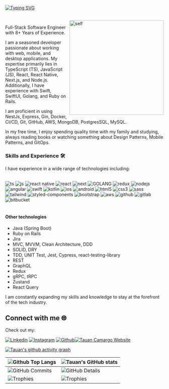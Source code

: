 [![Typing SVG](https://readme-typing-svg.demolab.com?font=Fira+Code&pause=1000&random=false&width=435&lines=Hello%2C+I'm+Tauan+FullStack+developer%C2%A0%E2%9C%A8)](https://git.io/typing-svg)

<br/>
<a href="https://github.com/tauantcamargo"><img align="right" src="https://avatars.githubusercontent.com/u/16005211?v=4" align="left" width="300" alt="self"/></a>


Full-Stack Software Engineer with 8+ Years of Experience.

I am a seasoned developer passionate about working with web, mobile, and desktop applications. My expertise primarily lies in TypeScript (TS), JavaScript (JS), React, React Native, Next.js, and Node.js. Additionally, I have experience with Swift, SwiftUI, Golang, and Ruby on Rails.

I am proficient in using NestJs, Express, Gin, Docker, CI/CD, Git, GitHub, AWS, MongoDB, PostgresSQL, MySQL.

In my free time, I enjoy spending quality time with my family and studying, always reading books or watching something about Design Patterns, Mobile Patterns, and GitOps.

### Skills and Experience 🛠️

I have experience in a wide range of technologies including:

<div style="display: inline_block"><br/>
  <img alig="center" alt="ts" src="https://img.shields.io/badge/TypeScript-007ACC?style=for-the-badge&logo=typescript&logoColor=white"/>
  <img alig="center" alt="js" src="https://img.shields.io/badge/JavaScript-F7DF1E?style=for-the-badge&logo=javascript&logoColor=black"/>
  <img alig="center" alt="react native" src="https://img.shields.io/badge/React_Native-20232A?style=for-the-badge&logo=react&logoColor=61DAFB"/>
  <img alig="center" alt="react" src="https://img.shields.io/badge/React-20232A?style=for-the-badge&logo=react&logoColor=61DAFB"/>
  <img alig="center" alt="next" src="https://img.shields.io/badge/Next-20232A?style=for-the-badge&logo=reacts&logoColor=61DAFB"/>
  <img alig="center" alt="GOLANG" src="https://img.shields.io/badge/go-%2300ADD8.svg?style=for-the-badge&logo=go&logoColor=white"/>
  <img alig="center" alt="redux" src="https://img.shields.io/badge/Redux-593D88?style=for-the-badge&logo=redux&logoColor=white"/>
  <img alig="center" alt="nodejs" src="https://img.shields.io/badge/Node.js-43853D?style=for-the-badge&logo=node.js&logoColor=white"/>
  <img alig="center" alt="angular" src="https://img.shields.io/badge/Angular-DD0031?style=for-the-badge&logo=angular&logoColor=white"/>
  <img alig="center" alt="swift" src="https://img.shields.io/badge/Swift-FA7343?style=for-the-badge&logo=swift&logoColor=white"/>
  <img alig="center" alt="kotlin" src="https://img.shields.io/badge/Kotlin-0095D5?&style=for-the-badge&logo=kotlin&logoColor=white"/>
  <img alig="center" alt="ios" src="https://img.shields.io/badge/iOS-000000?style=for-the-badge&logo=ios&logoColor=white"/>
  <img alig="center" alt="android" src="https://img.shields.io/badge/Android-3DDC84?style=for-the-badge&logo=android&logoColor=white"/>
  <img alig="center" alt="html5" src="https://img.shields.io/badge/HTML5-E34F26?style=for-the-badge&logo=html5&logoColor=white"/>
  <img alig="center" alt="css3" src="https://img.shields.io/badge/CSS3-1572B6?style=for-the-badge&logo=css3&logoColor=white"/>
  <img alig="center" alt="sass" src="https://img.shields.io/badge/Sass-CC6699?style=for-the-badge&logo=sass&logoColor=white"/>
  <img alig="center" alt="tailwind" src="https://img.shields.io/badge/Tailwind_CSS-38B2AC?style=for-the-badge&logo=tailwind-css&logoColor=white"/>
  <img alig="center" alt="styled-components" src="https://img.shields.io/badge/styled--components-DB7093?style=for-the-badge&logo=styled-components&logoColor=white"/>
  <img alig="center" alt="bootstrap" src="https://img.shields.io/badge/Bootstrap-563D7C?style=for-the-badge&logo=bootstrap&logoColor=white"/>
  <img alig="center" alt="aws" src="https://img.shields.io/badge/Amazon_AWS-232F3E?style=for-the-badge&logo=amazon-aws&logoColor=white"/>
  <img alig="center" alt="github" src="https://img.shields.io/badge/GitHub-100000?style=for-the-badge&logo=github&logoColor=white"/>
  <img alig="center" alt="gitlab" src="https://img.shields.io/badge/GitLab-330F63?style=for-the-badge&logo=gitlab&logoColor=white"/>
  <img alig="center" alt="bitbucket" src="https://img.shields.io/badge/Bitbucket-0747a6?style=for-the-badge&logo=bitbucket&logoColor=white"/>
</div><br/>

#### Other technologies

- Java (Spring Boot)
- Ruby on Rails
- Jira
- MVC, MVVM, Clean Architecture, DDD
- SOLID, DRY
- TDD, UNIT Test, Jest, Cypress, react-testing-library
- REST
- GraphQL
- Redux
- gRPC, tRPC
- Zustand
- React Query

I am constantly expanding my skills and knowledge to stay at the forefront of the tech industry.

## Connect with me 🌐

Check out my:

[![Linkedin](https://img.shields.io/badge/LinkedIn-0077B5?style=for-the-badge&logo=linkedin&logoColor=white)](https://www.linkedin.com/in/tauan-tathiell/) [![Instagram](https://img.shields.io/badge/Instagram-E4405F?style=for-the-badge&logo=instagram&logoColor=white)](https://www.instagram.com/tauantcamargo.dev) [![Github](https://img.shields.io/badge/Github-E5505E?style=for-the-badge&logo=github&logoColor=white)](https://www.github.com/tauantcamargo)[![Tauan Camargo Website](https://img.shields.io/badge/TauanTCamargo-000000?style=for-the-badge&logo=react&logoColor=white)](https://bunchsoftware.dev)

[![Tauan's github activity graph](https://github-readme-activity-graph.vercel.app/graph?username=tauantcamargo)](https://github.com/tauantcamargo/github-readme-activity-graph)

| ![Github Top Langs](https://github-readme-stats.vercel.app/api/top-langs/?username=tauantcamargo&layout=compact&theme=radical) | ![Tauan's GitHub stats](https://github-readme-stats-murex-nine-56.vercel.app/api?username=tauantcamargo&include=private&theme=radical&show_icons=true&hide_border=True&line_height=20&PAT_1) |
| ----------- | ----------- |
| ![GitHub Commits](https://github-readme-streak-stats.herokuapp.com/?user=tauantcamargo&theme=radical&ring=e73737&currStreakNum=ffffff&hide_border=true) | ![GitHub Details](https://github-profile-summary-cards.vercel.app/api/cards/profile-details?username=tauantcamargo&theme=radical) |
| ![Trophies](https://github-profile-trophy.vercel.app/?username=tauantcamargo&row=1&column=6&theme=radical&margin-w=15&margin-h=15) | ![Trophies](https://github-profile-trophy.vercel.app/?username=tauantcamargo&row=1&column=6&theme=radical&margin-w=15&margin-h=15) |


